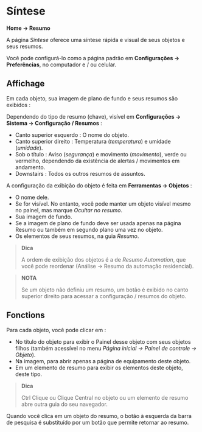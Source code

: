 # Síntese
**Home → Resumo**

A página *Síntese* oferece uma síntese rápida e visual de seus objetos e seus resumos.

Você pode configurá-lo como a página padrão em **Configurações → Preferências**, no computador e / ou celular.

## Affichage

Em cada objeto, sua imagem de plano de fundo e seus resumos são exibidos :

Dependendo do tipo de resumo (chave), visível em **Configurações → Sistema → Configuração / Resumos** :
- Canto superior esquerdo : O nome do objeto.
- Canto superior direito : Temperatura (*temperatura*) e umidade (*umidade*).
- Sob o título : Aviso (*segurança*) e movimento (*movimento*), verde ou vermelho, dependendo da existência de alertas / movimentos em andamento.
- Downstairs : Todos os outros resumos de assuntos.

A configuração da exibição do objeto é feita em **Ferramentas → Objetos** :
- O nome dele.
- Se for visível. No entanto, você pode manter um objeto visível mesmo no painel, mas marque *Ocultar no resumo*.
- Sua imagem de fundo.
- Se a imagem de plano de fundo deve ser usada apenas na página Resumo ou também em segundo plano uma vez no objeto.
- Os elementos de seus resumos, na guia *Resumo*.

> **Dica**
>
> A ordem de exibição dos objetos é a de *Resumo Automation*, que você pode reordenar (Análise → Resumo da automação residencial).

> **NOTA**
>
> Se um objeto não definiu um resumo, um botão é exibido no canto superior direito para acessar a configuração / resumos do objeto.

## Fonctions

Para cada objeto, você pode clicar em :
- No título do objeto para exibir o Painel desse objeto com seus objetos filhos (também acessível no menu *Página inicial → Painel de controle → Objeto*).
- Na imagem, para abrir apenas a página de equipamento deste objeto.
- Em um elemento de resumo para exibir os elementos deste objeto, deste tipo.


> **Dica**
>
> Ctrl Clique ou Clique Central no objeto ou um elemento de resumo abre outra guia do seu navegador.

Quando você clica em um objeto do resumo, o botão à esquerda da barra de pesquisa é substituído por um botão que permite retornar ao resumo.

